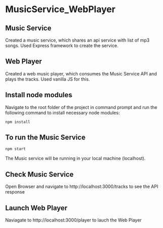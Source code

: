# MusicService_WebPlayer

## Music Service
Created a music service, which shares an api service with list of mp3 songs. Used Express framework to create the service.

## Web Player
Created a web music player, which consumes the Music Service API and plays the tracks. Used vanilla JS for this.

## Install node modules
Navigate to the root folder of the project in command prompt and run the following command to install necessary node modules:
```shell
npm install
```
## To run the Music Service
```shell
npm start
```
The Music service will be running in your local machine (localhost).

## Check Music Service
Open Browser and navigate to http://localhost:3000/tracks to see the API response

## Launch Web Player
Naviagate to http://localhost:3000/player to lauch the Web Player

